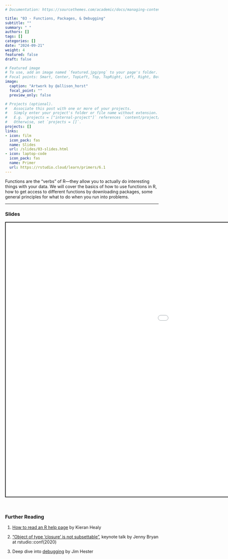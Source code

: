 ```yaml
---
# Documentation: https://sourcethemes.com/academic/docs/managing-content/

title: "03 - Functions, Packages, & Debugging"
subtitle: ""
summary: " "
authors: []
tags: []
categories: []
date: "2024-09-21"
weight: 4
featured: false
draft: false

# Featured image
# To use, add an image named `featured.jpg/png` to your page's folder.
# Focal points: Smart, Center, TopLeft, Top, TopRight, Left, Right, BottomLeft, Bottom, BottomRight.
image:
  caption: "Artwork by @allison_horst"
  focal_point: ""
  preview_only: false

# Projects (optional).
#   Associate this post with one or more of your projects.
#   Simply enter your project's folder or file name without extension.
#   E.g. `projects = ["internal-project"]` references `content/project/deep-learning/index.md`.
#   Otherwise, set `projects = []`.
projects: []
links:
- icon: film
  icon_pack: fas
  name: Slides
  url: /slides/03-slides.html
- icon: laptop-code
  icon_pack: fas
  name: Primer
  url: https://rstudio.cloud/learn/primers/6.1
---
```


<script src="{{< blogdown/postref >}}index_files/fitvids/fitvids.min.js"></script>

Functions are the “verbs” of R—they allow you to actually do interesting things with your data. We will cover the basics of how to use functions in R, how to get access to different functions by downloading packages, some general principles for what to do when you run into problems.

------------------------------------------------------------------------

### Slides

<div class="shareagain" style="min-width:300px;margin:1em auto;" data-exeternal="1">
<iframe src="/slides/03-slides.html" width="1600" height="900" style="border:2px solid currentColor;" loading="lazy" allowfullscreen></iframe>
<script>fitvids('.shareagain', {players: 'iframe'});</script>
</div>

<br>

### Further Reading

<div class="book">

1.  [How to read an R help page](https://socviz.co/appendix.html#a-little-more-about-r) by Kieran Healy

2.  [“Object of type ‘closure’ is not subsettable”](https://rstudio.com/resources/rstudioconf-2020/object-of-type-closure-is-not-subsettable/), keynote talk by Jenny Bryan at rstudio::conf(2020)

3.  Deep dive into [debugging](https://rstudio-conf-2020.github.io/what-they-forgot/materials/debugging.pdf) by Jim Hester

</div>
